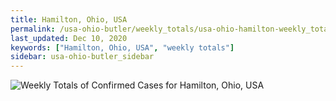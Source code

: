 ```yaml
---
title: Hamilton, Ohio, USA
permalink: /usa-ohio-butler/weekly_totals/usa-ohio-hamilton-weekly_totals.html
last_updated: Dec 10, 2020
keywords: ["Hamilton, Ohio, USA", "weekly totals"]
sidebar: usa-ohio-butler_sidebar
---
```


![Weekly Totals of Confirmed Cases for Hamilton, Ohio, USA](/covid_tracker/images/graphs/usa-ohio-hamilton-weekly_totals_graph.png)
